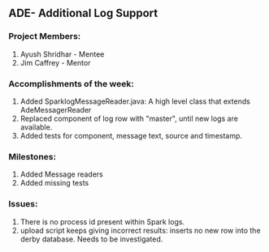 ## ADE- Additional Log Support

### Project Members:

1. Ayush Shridhar - Mentee
2. Jim Caffrey - Mentor

### Accomplishments of the week:

1. Added SparklogMessageReader.java: A high level class that extends AdeMessagerReader
2. Replaced component of log row with "master", until new logs are available.
3. Added tests for component, message text, source and timestamp.

### Milestones:

1. Added Message readers
2. Added missing tests

### Issues:

1. There is no process id present within Spark logs.
2. upload script keeps giving incorrect results: inserts no new row into the derby database. Needs to be investigated.